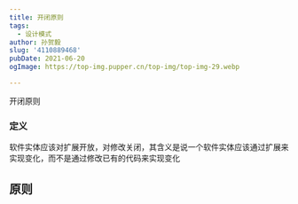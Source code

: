 ```yaml
---
title: 开闭原则
tags:
  - 设计模式
author: 孙贺毅
slug: '4110889468'
pubDate: 2021-06-20
ogImage: https://top-img.pupper.cn/top-img/top-img-29.webp

---
```


开闭原则

<!-- more -->

### 定义

软件实体应该对扩展开放，对修改关闭，其含义是说一个软件实体应该通过扩展来实现变化，而不是通过修改已有的代码来实现变化

## 原则

